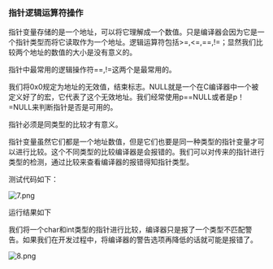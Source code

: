 ### 指针逻辑运算符操作

指针变量存储的是一个地址，可以将它理解成一个数值。只是编译器会因为它是一个指针类型而将它读取作为一个地址。逻辑运算符包括>=,<=,==,!=；显然我们比较两个地址的数值的大小是没有意义的。

指针中最常用的逻辑操作符==,!=这两个是最常用的。

我们将0x0规定为地址的无效值，结束标志。NULL就是一个在C编译器中一个被定义好了的宏，它代表了这个无效地址。我们经常使用p==NULL或者是p！=NULL来判断指针是否是可用的。

指针必须是同类型的比较才有意义。

指针变量虽然它们都是一个地址数值，但是它们也要是同一种类型的指针变量才可以进行比较。这个不同类型的比较编译器是会报错的。我们可以对传来的指针进行类型的检测，通过比较来查看编译器的报错得知指针类型。

测试代码如下：

![7.png](http://www.maiziedu.com/uploads/new_img/4lJ3VgLZnanrxStUJ8.png)

运行结果如下

我们将一个char和int类型的指针进行比较，编译器只是报了一个类型不匹配警告。如果我们在开发过程中，将编译器的警告选项再降低的话就可能是报错了。

![8.png](http://www.maiziedu.com/uploads/new_img/cPSTAk5bbbqw7JFfA1.png)